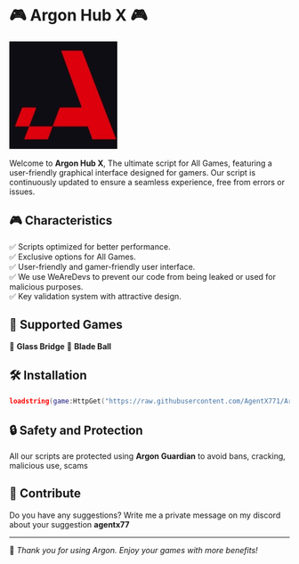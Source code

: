 # 🎮 Argon Hub X 🎮

![Banner](https://raw.githubusercontent.com/AgentX771/ArgonHubX/main/ArgonHXL.lua)

Welcome to **Argon Hub X**, The ultimate script for All Games, featuring a user-friendly graphical interface designed for gamers. Our script is continuously updated to ensure a seamless experience, free from errors or issues.

## 🎮 Characteristics
✅ Scripts optimized for better performance.  
✅ Exclusive options for All Games.  
✅ User-friendly and gamer-friendly user interface.  
✅ We use WeAreDevs to prevent our code from being leaked or used for malicious purposes.  
✅ Key validation system with attractive design.  

## 📜 Supported Games
🔹 **Glass Bridge**
🔹 **Blade Ball**

## 🛠 Installation
```lua
loadstring(game:HttpGet("https://raw.githubusercontent.com/AgentX771/ArgonHubX/main/Loader.lua", true))()
```

## 🔒 Safety and Protection
All our scripts are protected using **Argon Guardian** to avoid bans, cracking, malicious use, scams

## 🌟 Contribute
Do you have any suggestions? Write me a private message on my discord about your suggestion **agentx77**

---
💖 *Thank you for using Argon. Enjoy your games with more benefits!*


